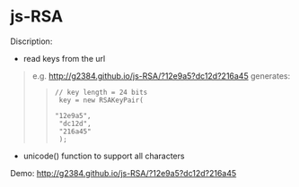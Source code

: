js-RSA
======
Discription:
- read keys from the url

>e.g. http://g2384.github.io/js-RSA/?12e9a5?dc12d?216a45 generates:<br />
>><code>// key length = 24 bits<br />
key = new RSAKeyPair(<br />
 "12e9a5",<br />
 "dc12d",<br />
 "216a45"<br />
);</code>
- unicode() function to support all characters

Demo: http://g2384.github.io/js-RSA/?12e9a5?dc12d?216a45
